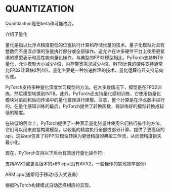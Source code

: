 

<!--
 * @version:
 * @Author:  StevenJokess https://github.com/StevenJokess
 * @Date: 2020-12-07 22:02:04
 * @LastEditors:  StevenJokess https://github.com/StevenJokess
 * @LastEditTime: 2020-12-07 22:09:50
 * @Description:
 * @TODO::
 * @Reference:https://pytorch.org/docs/master/quantization.html
 * https://pytorch.org/blog/introduction-to-quantization-on-pytorch/
-->

# QUANTIZATION

Quantization是在beta和可能改变。

介绍了量化

量化是指以比浮点精度更低的位宽执行计算和存储张量的技术。量子化模型对具有整数而不是浮点值的张量执行部分或全部操作。这允许在许多硬件平台上使用更紧凑的模型表示和高性能向量化操作。与典型的FP32模型相比，PyTorch支持INT8量化，允许模型大小减少4倍，内存带宽需求减少4倍。INT8计算的硬件支持通常比FP32计算快2到4倍。量化主要是一种加速推理的技术，量化运算符只支持前向传递。

PyTorch支持多种量化深度学习模型的方法。在大多数情况下，模型是在FP32训练，然后模型转换到INT8。此外，PyTorch还支持量化感知训练，它使用伪量化模块对前向和后向传递中的量化错误进行建模。注意，整个计算是在浮点数中进行的。在量化感知训练的最后，PyTorch提供了转换函数，将训练好的模型转换成较低的精度。

在较低的层次上，PyTorch提供了一种表示量化张量并使用它们执行操作的方法。它们可以用来直接构建模型，以较低的精度执行全部或部分计算。提供了更高级的api，这些api包含了将FP32模型转换为更低精度的典型工作流，从而使精度损失最小化。

现在，PyTorch支持以下后台有效运行量化操作符:

支持AVX2或更高版本的x86 cpu(没有AVX2，一些操作的实现效率很低)

ARM cpu(通常用于移动/嵌入式设备)

根据PyTorch构建模式自动选择相应的实现。


